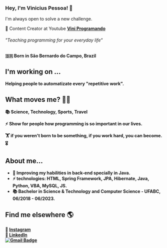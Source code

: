 ### Hey, I'm Vinicius Pessoa! 👋

I'm always open to solve a new challenge.

🍿 Content Creator at Youtube <b> [Vini Programando](https://www.youtube.com/channel/UCjxUQX0iuQiw_3M-YHlkZWQ) <br>
###### "Teaching programming for your everyday life"
🇧🇷 Born in São Bernardo do Campo, Brazil <br>

## I'm working on ...

Helping people to automatizate every "repetitive work".

## What moves me? 👨‍💻

📚 Science, Technology, Sports, Travel

⚡ Show for people how programming is so important in our lives. 

🏋 if you weren't born to be something, if you work hard, you can become. 🎖

## About me...

- 🌱 Improving my habilities in back-end specially in Java.
- ⚡ technologies:  HTML, Spring Framework, JPA, Hibernate, Java, Python, VBA, MySQL, JS. 
- 📚 Bachelor in Science & Technology and Computer Science - UFABC, 06/2018 - 06/2023.


## Find me elsewhere 🌎

📸 [Instagram](https://instagram.com/vini9.9) <br>
💼 [LinkedIn](https://www.linkedin.com/in/vinicius-pessoa/) <br>
[![Gmail Badge](https://img.shields.io/badge/-vini.pessoa99@gmail.com-c14438?style=flat-square&logo=Gmail&logoColor=white&link=mailto:vini.pessoa99@gmail.com)](mailto:vini.pessoa99@gmail.com)


